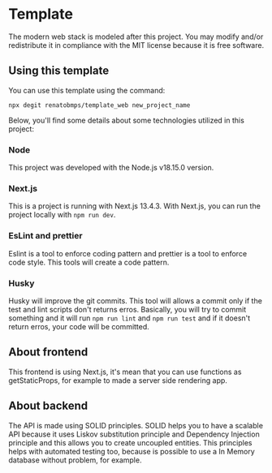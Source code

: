 # Template

The modern web stack is modeled after this project. You may modify and/or redistribute it in compliance with the MIT license because it is free software.

## Using this template

You can use this template using the command:

```
npx degit renatobmps/template_web new_project_name
```

Below, you'll find some details about some technologies utilized in this project:

### Node
This project was developed with the Node.js v18.15.0 version.

### Next.js
This is a project is running with Next.js 13.4.3. With Next.js, you can run the project locally with ```npm run dev```.

### EsLint and prettier
Eslint is a tool to enforce coding pattern and prettier is a tool to enforce code style. This tools will create a code pattern.

### Husky
Husky will improve the git commits. This tool will allows a commit only if the test and lint scripts don't returns erros. Basically, you will try to commit something and it will run ```npm run lint``` and ```npm run test``` and if it doesn't return erros, your code will be committed.

## About frontend

This frontend is using Next.js, it's mean that you can use functions as getStaticProps, for example to made a server side rendering app.

## About backend

The API is made using SOLID principles. SOLID helps you to have a scalable API because it uses Liskov substitution principle and Dependency Injection principle and this allows you to create uncoupled entities. This principles helps with automated testing too, because is possible to use a In Memory database without problem, for example.